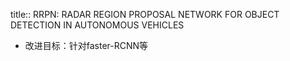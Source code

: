 title:: RRPN: RADAR REGION PROPOSAL NETWORK FOR OBJECT DETECTION IN AUTONOMOUS VEHICLES

- 改进目标：针对faster-RCNN等